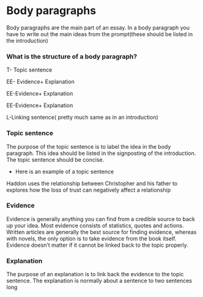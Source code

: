# Body paragraphs

Body paragraphs are the main part of an essay. In a body paragraph you have to write out the main ideas from the prompt(these should be listed in the introduction)

### What is the structure of a body paragraph?

T- Topic sentence

EE- Evidence+ Explanation

EE-Evidence+ Explanation

EE-Evidence+ Explanation

L-Linking sentence( pretty much same as in an introduction)

### Topic sentence

The purpose of the topic sentence is to label the idea in the body paragraph. This idea should be listed in the signposting of the introduction. The topic sentence should be concise.

- Here is an example of a topic sentence

Haddon uses the relationship between Christopher and his father to explores how the loss of trust can negatively affect a relationship

### Evidence

Evidence is generally anything you can find from a credible source to back up your idea. Most evidence consists of statistics, quotes and actions. Written articles are generally the best source for finding evidence, whereas with novels, the only option is to take evidence from the book itself. Evidence doesn’t matter if it cannot be linked back to the topic properly.

### Explanation

The purpose of an explanation is to link back the evidence to the topic sentence. The explanation is normally about a sentence to two sentences long